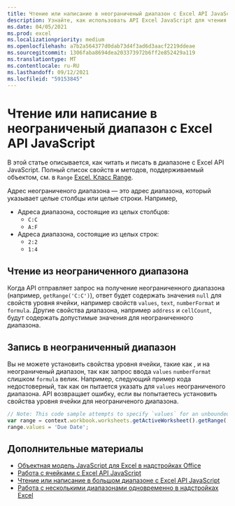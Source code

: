 ```yaml
---
title: Чтение или написание в неограниченый диапазон с Excel API JavaScript
description: Узнайте, как использовать API Excel JavaScript для чтения или записи в неограниченый диапазон.
ms.date: 04/05/2021
ms.prod: excel
ms.localizationpriority: medium
ms.openlocfilehash: a7b2a564377d0dab73d4f3ad6d3aacf2219ddeae
ms.sourcegitcommit: 1306faba8694dea203373972b6ff2e852429a119
ms.translationtype: MT
ms.contentlocale: ru-RU
ms.lasthandoff: 09/12/2021
ms.locfileid: "59153845"
---
```

# <a name="read-or-write-to-an-unbounded-range-using-the-excel-javascript-api"></a>Чтение или написание в неограниченый диапазон с Excel API JavaScript

В этой статье описывается, как читать и писать в диапазоне с Excel API JavaScript. Полный список свойств и методов, поддерживаемый объектом, см. в `Range` [Excel. Класс Range](/javascript/api/excel/excel.range).

Адрес неограниченого диапазона — это адрес диапазона, который указывает целые столбцы или целые строки. Например,

- Адреса диапазона, состоящие из целых столбцов:<ul><li>`C:C`</li><li>`A:F`</li></ul>
- Адреса диапазона, состоящие из целых строк:<ul><li>`2:2`</li><li>`1:4`</li></ul>

## <a name="read-an-unbounded-range"></a>Чтение из неограниченного диапазона

Когда API отправляет запрос на получение неограниченного диапазона (например, `getRange('C:C')`), ответ будет содержать значения `null` для свойств уровня ячейки, например свойств `values`, `text`, `numberFormat` и `formula`. Другие свойства диапазона, например `address` и `cellCount`, будут содержать допустимые значения для неограниченного диапазона.

## <a name="write-to-an-unbounded-range"></a>Запись в неограниченный диапазон

Вы не можете установить свойства уровня ячейки, такие как , и на неограниченый диапазон, так как запрос ввода `values` `numberFormat` слишком `formula` велик. Например, следующий пример кода недостоверный, так как он пытается указать для `values` неограниченого диапазона. API возвращает ошибку, если вы попытаетесь установить свойства уровня ячейки для неограниченого диапазона.

```js
// Note: This code sample attempts to specify `values` for an unbounded range, which is not a valid request. The sample will return an error. 
var range = context.workbook.worksheets.getActiveWorksheet().getRange('A:B');
range.values = 'Due Date';
```

## <a name="see-also"></a>Дополнительные материалы

- [Объектная модель JavaScript для Excel в надстройках Office](excel-add-ins-core-concepts.md)
- [Работа с ячейками с Excel API JavaScript](excel-add-ins-cells.md)
- [Чтение или написание в большом диапазоне с Excel API JavaScript](excel-add-ins-ranges-large.md)
- [Работа с несколькими диапазонами одновременно в надстройках Excel](excel-add-ins-multiple-ranges.md)
